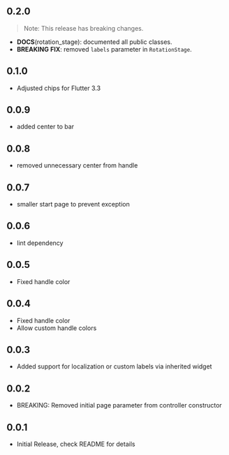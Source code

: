 ## 0.2.0

> Note: This release has breaking changes.

 - **DOCS**(rotation_stage): documented all public classes.
 - **BREAKING** **FIX**: removed `labels` parameter in `RotationStage`.

## 0.1.0
* Adjusted chips for Flutter 3.3

## 0.0.9
* added center to bar

## 0.0.8
* removed unnecessary center from handle

## 0.0.7
* smaller start page to prevent exception

## 0.0.6
* lint dependency

## 0.0.5
* Fixed handle color

## 0.0.4
* Fixed handle color
* Allow custom handle colors

## 0.0.3
* Added support for localization or custom labels via inherited widget
## 0.0.2

* BREAKING: Removed initial page parameter from controller constructor

## 0.0.1

* Initial Release, check README for details
